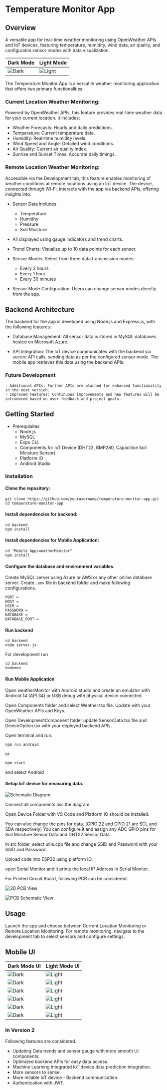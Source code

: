 # Temperature Monitor App

## Overview

A versatile app for real-time weather monitoring using OpenWeather APIs and IoT devices, featuring temperature, humidity, wind data, air quality, and configurable sensor modes with data visualization.

|Dark Mode|Light Mode|
|------------------------|------------------------|
|![Dark](https://github.com/TharushaDinujaya/Temperature-Monitor-App/blob/main/Docs/UI/loading_dark.png)|![Light](https://github.com/TharushaDinujaya/Temperature-Monitor-App/blob/main/Docs/UI/loading_light.png)|


The Temperature Monitor App is a versatile weather monitoring application that offers two primary functionalities:

### Current Location Weather Monitoring:

Powered by OpenWeather APIs, this feature provides real-time weather data for your current location. It includes:

- Weather Forecasts: Hourly and daily predictions.
- Temperature: Current temperature data.
- Humidity: Real-time humidity levels.
- Wind Speed and Angle: Detailed wind conditions.
- Air Quality: Current air quality index.
- Sunrise and Sunset Times: Accurate daily timings.

### Remote Location Weather Monitoring:

Accessible via the Development tab, this feature enables monitoring of weather conditions at remote locations using an IoT device. The device, connected through Wi-Fi, interacts with the app via backend APIs, offering insights into:

- Sensor Data includes

  - Temperature
  - Humidity
  - Pressure
  - Soil Moisture

- All displayed using gauge indicators and trend charts.

- Trend Charts: Visualize up to 10 data points for each sensor.

- Sensor Modes: Select from three data transmission modes:

  - Every 2 hours
  - Every 1 hour
  - Every 30 minutes

- Sensor Mode Configuration: Users can change sensor modes directly from the app.

## Backend Architecture

The backend for the app is developed using Node.js and Express.js, with the following features:

- Database Management: All sensor data is stored in MySQL databases hosted on Microsoft Azure.

- API Integration: The IoT device communicates with the backend via secure API calls, sending data as per the configured sensor mode. The mobile app retrieves this data using the backend APIs.

### Future Development

    - Additional APIs: Further APIs are planned for enhanced functionality in the next version.
    - Improved Features: Continuous improvements and new features will be introduced based on user feedback and project goals.

## Getting Started

- Prerequisites
  - Node.js
  - MySQL
  - Expo CLI
  - Components for IoT Device (DHT22, BMP280, Capacitive Soil Moisture Sensor)
  - Platform IO
  - Android Studio

### Installation

#### Clone the repository:

```
git clone https://github.com/yourusername/temperature-monitor-app.git
cd temperature-monitor-app
```

#### Install dependencies for backend:

```
cd backend
npm install
```

#### Install dependencies for Mobile Application:

```
cd "Mobile App/weatherMonitor"
npm install
```

#### Configure the database and environment variables.

Create MySQL server using Azure or AWS or any other online database server.
Create `.env` file in backend folder and make following configurations.

```
PORT =
HOST =
USER =
PASSWORD =
DATABASE =
DATABASE_PORT =
```

#### Run backend

```
cd backend
node server.js
```

For development run

```
cd backend
nodemon
```

#### Run Mobile Application

Open weatherMonitor with Android studio and create an emulator with Android 14 (API 34) or USB debug with physical device connected.

Open Components folder and select Weather.tsx file. Update with your OpenWeather APIs and Keys.

Open DevelopmentComponent folder update SensorData.tsx file and DeviceOption.tsx with your deployed backend APIs.

Open terminal and run.

```
npm run android
```

or

```
npm start
```

and select Android

#### Setup IoT device for measuring data.

![Schematic Diagram](https://github.com/TharushaDinujaya/Temperature-Monitor-App/blob/main/Device/schematics/Temp_Mon_Schematic.png)

Connect all components ass the diagram.

Open Device Folder with VS Code and Platform IO should be installed.

You can also change the pins for data. (GPIO 22 and GPIO 21 are SCL and SDA respectively)
You can configure it and assign any ADC GPIO pins for Soil Moisture Sensor Data and DHT22 Sensor Data.

In src folder, select utils.cpp file and change SSID and Password with your SSID and Password.

Upload code into ESP32 using platform IO.

open Serial Monitor and it prints the local IP Address in Serial Monitor.

For Printed Circuit Board, following PCB can be considered.

![2D PCB View](https://github.com/TharushaDinujaya/Temperature-Monitor-App/blob/main/Device/schematics/2D%20PCB.png)

![PCB Schematic View](https://github.com/TharushaDinujaya/Temperature-Monitor-App/blob/main/Device/schematics/PCB_Schematic.png)

## Usage

Launch the app and choose between Current Location Monitoring or Remote Location Monitoring.
For remote monitoring, navigate to the development tab to select sensors and configure settings.

## Mobile UI

|Dark Mode UI|Light Mode UI|
|------------------------|------------------------|
|![Dark](https://github.com/TharushaDinujaya/Temperature-Monitor-App/blob/main/Docs/UI/loading_dark.png)|![Light](https://github.com/TharushaDinujaya/Temperature-Monitor-App/blob/main/Docs/UI/loading_light.png)|
|![Dark](https://github.com/TharushaDinujaya/Temperature-Monitor-App/blob/main/Docs/UI/main_1_dark.png)|![Light](https://github.com/TharushaDinujaya/Temperature-Monitor-App/blob/main/Docs/UI/main_1_light.png)|
|![Dark](https://github.com/TharushaDinujaya/Temperature-Monitor-App/blob/main/Docs/UI/main_2_dark.png)|![Light](https://github.com/TharushaDinujaya/Temperature-Monitor-App/blob/main/Docs/UI/main_2_light.png)|
|![Dark](https://github.com/TharushaDinujaya/Temperature-Monitor-App/blob/main/Docs/UI/main_3_dark.png)|![Light](https://github.com/TharushaDinujaya/Temperature-Monitor-App/blob/main/Docs/UI/main_3_light.png)|
|![Dark](https://github.com/TharushaDinujaya/Temperature-Monitor-App/blob/main/Docs/UI/dev_1_dark.png)|![Light](https://github.com/TharushaDinujaya/Temperature-Monitor-App/blob/main/Docs/UI/dev_1_light.png)|
|![Dark](https://github.com/TharushaDinujaya/Temperature-Monitor-App/blob/main/Docs/UI/dev_2_dark.png)|![Light](https://github.com/TharushaDinujaya/Temperature-Monitor-App/blob/main/Docs/UI/dev_2_light.png)|

### In Version 2

Following features are considered.

- Updating Data trends and sensor gauge with more smooth UI components.
- Optimized backend APIs for easy data access.
- Machine Learning Integrated IoT device data prediction integration.
- More sensors to sense.
- More reliable IoT device - Backend communication.
- Authentication with JWT.
